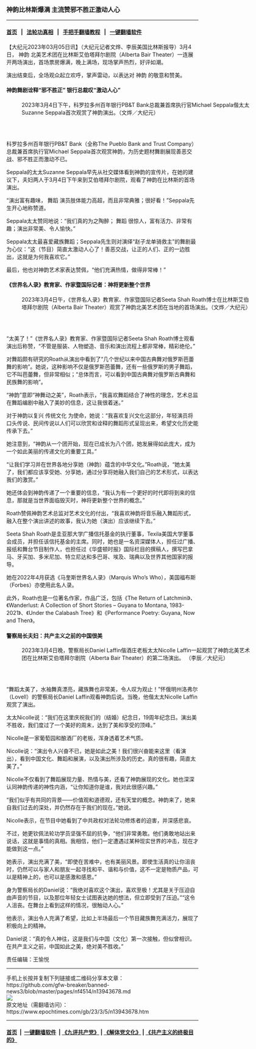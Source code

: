 ### 神韵比林斯爆满 主流赞邪不胜正激动人心
------------------------

#### [首页](https://github.com/gfw-breaker/banned-news3/blob/master/README.md) &nbsp;&nbsp;|&nbsp;&nbsp; [法轮功真相](https://github.com/begood0513/basic/blob/master/README.md)  &nbsp;&nbsp;|&nbsp;&nbsp; [手把手翻墙教程](https://github.com/gfw-breaker/guides/wiki)  &nbsp;&nbsp;|&nbsp;&nbsp; [一键翻墙软件](https://github.com/gfw-breaker/nogfw/blob/master/README.md)  



<div><p>
 【大纪元2023年03月05日讯】（大纪元记者文烨、李辰美国比林斯报导）3月4日，
 <ok href="https://www.epochtimes.com/gb/tag/%E7%A5%9E%E9%9F%B5.html">
  神韵
 </ok>
 北美艺术团在比林斯艾伯塔拜尔剧院（Alberta Bair Theater）一连展开两场演出，首场票房爆满，晚上满场，现场掌声热烈，好评如潮。
</p>
<p>
 演出结束后，全场观众起立欢呼，掌声雷动，以表达对
 <ok href="https://www.epochtimes.com/gb/tag/%E7%A5%9E%E9%9F%B5.html">
  神韵
 </ok>
 的敬意和赞美。
</p>
<h4>
 神韵舞剧诠释“邪不胜正” 银行总裁叹“激动人心”
</h4>
<figure aria-describedby="caption-attachment-13943680" class="wp-caption aligncenter" id="attachment_13943680" style="width: 600px">
 <ok href="https://i.epochtimes.com/assets/uploads/2023/03/id13943680-230304193436100731.jpg" target="_blank">
  <img alt="" class="size-large wp-image-13943680" src="https://i.epochtimes.com/assets/uploads/2023/03/id13943680-230304193436100731-600x400.jpg" title=""/>
 </ok>
 <br/><figcaption class="wp-caption-text" id="caption-attachment-13943680">
  2023年3月4日下午，科罗拉多州百年银行PB&amp;T Bank总裁兼首席执行官Michael Seppala偕太太Suzanne Seppala首次观赏了神韵演出。（文烨／大纪元）
 </figcaption><br/>
</figure><br/>
<p>
 科罗拉多州百年银行PB&amp;T Bank（全称The Pueblo Bank and Trust Company）总裁兼首席执行官Michael Seppala首次观赏神韵，为历史题材舞剧展现善恶交战、邪不胜正而激动不已。
</p>
<p>
 Seppala的太太Suzanne Seppala早先从社交媒体看到神韵的宣传片，在她的建议下，夫妇两人于3月4日下午来到艾伯塔拜尔剧院，观看了神韵在比林斯的首场演出。
</p>
<p>
 “演出富有趣味，
 <ok href="https://www.epochtimes.com/gb/tag/%E8%88%9E%E8%B9%88.html">
  舞蹈
 </ok>
 演员肢体能力高超，而且非常典雅；很好看！”Seppala先生开心地称赞道。
</p>
<p>
 Seppala太太赞同地说：“我们真的为之陶醉；
 <ok href="https://www.epochtimes.com/gb/tag/%E8%88%9E%E8%B9%88.html">
  舞蹈
 </ok>
 很惊人，富有活力、非常有趣；演出非常美、令人愉快。”
</p>
<p>
 Seppala太太最喜爱藏族舞蹈；Seppala先生则对演绎“赵子龙单骑救主”的舞剧最为心仪：“这（节目）简直太激动人心了！善恶交战，让正的人们、正的一边胜出，这就是为何我喜欢它。”
</p>
<p>
 最后，他也对神韵艺术家表达赞佩，“他们充满热情，做得非常棒！”
</p>
<h4>
 《世界名人录》教育家、作家暨国际记者：神将更新整个世界
</h4>
<figure aria-describedby="caption-attachment-13943681" class="wp-caption aligncenter" id="attachment_13943681" style="width: 600px">
 <ok href="https://i.epochtimes.com/assets/uploads/2023/03/id13943681-230304193425100731.jpg" target="_blank">
  <img alt="" class="size-large wp-image-13943681" src="https://i.epochtimes.com/assets/uploads/2023/03/id13943681-230304193425100731-600x400.jpg" title=""/>
 </ok>
 <br/><figcaption class="wp-caption-text" id="caption-attachment-13943681">
  2023年3月4日午，《世界名人录》教育家、作家暨国际记者Seeta Shah Roath博士在比林斯艾伯塔拜尔剧院（Alberta Bair Theater）观赏了神韵北美艺术团在当地的首场演出。（文烨／大纪元）
 </figcaption><br/>
</figure><br/>
<p>
 “太美了！”《世界名人录》教育家、作家暨国际记者Seeta Shah Roath博士观看演出后称赞，“不管是服装、人物塑造、音乐和演出流程上都非常棒，精彩绝伦。”
</p>
<p>
 对舞蹈颇有研究的Roath从演出中看到了“几个世纪以来中国古典舞对俄罗斯芭蕾舞的影响”。她说，这种影响不仅是俄罗斯芭蕾舞，还有一些俄罗斯的男子舞蹈，它不叫芭蕾舞，但非常相似；“总体而言，可以看到中国古典舞对俄罗斯古典舞和民族舞的影响”。
</p>
<p>
 “神韵”意即“神舞动之美”，Roath表示，“我喜欢舞蹈结合了神性的理念，艺术总监在舞蹈编剧中融入了美妙的信息，这让我很着迷。”
</p>
<p>
 对于神韵以复兴
 <ok href="https://www.epochtimes.com/gb/tag/%E4%BC%A0%E7%BB%9F%E6%96%87%E5%8C%96.html">
  传统文化
 </ok>
 为使命，她说：“我喜欢复兴文化这部分，年轻演员将口头传说、民间传说以人们可以欣赏和诠释的舞蹈形式呈现出来，希望文化历史能传承下去。”
</p>
<p>
 她注意到，“神韵从一个团开始，现在已成长为八个团，她发展得如此庞大，成为一个如此美丽的传递文化的重要工具。”
</p>
<p>
 “让我们学习并在世界各地分享她（神韵）蕴含的中华文化。”Roath说，“她太美了，我们都应该享受她、分享她，通过分享将她融入我们自己的艺术形式，以表达我们的激赏。”
</p>
<p>
 她还体会到神韵传递了一个重要的信息，“我认为有一个更好的时代即将到来的信息，那就是当世界面临毁灭时，神将更新整个世界的概念。”
</p>
<p>
 Roath赞佩神韵艺术总监对艺术文化的付出，“我喜欢神韵将音乐融入舞蹈形式，融入在整个演出讲述的故事，我认为她（演出）应该继续下去。”
</p>
<p>
 Seeta Shah Roath是圭亚那大学广播信托基金的执行董事，Texila美国大学董事会成员，并担任该信托基金的主席。同时，她也是一名资深媒体人，担任过广播、报纸和舞台节目制作人，也担任过《华盛顿时报》国际栏目的撰稿人，撰写巴拿马、牙买加、多米尼加、特立尼达和多巴哥、埃及、瑞典以及世界其他国家的报导。
</p>
<p>
 她在2022年4月获选《马奎斯世界名人录》（Marquis Who’s Who），美国福布斯（Forbes）亦使用此名人录。
</p>
<p>
 此外，Roath也是一位著名作家，作品广泛，包括《The Return of Latchmini》、《Wanderlust: A Collection of Short Stories – Guyana to Montana, 1983-2021》、《Under the Calabash Tree》和《Performance Poetry: Guyana, Now and Then》。
</p>
<h4>
 警察局长夫妇：共产主义之前的中国很美
</h4>
<figure aria-describedby="caption-attachment-13943683" class="wp-caption aligncenter" id="attachment_13943683" style="width: 600px">
 <ok href="https://i.epochtimes.com/assets/uploads/2023/03/id13943683-2303050050512124.jpg" target="_blank">
  <img alt="" class="size-large wp-image-13943683" src="https://i.epochtimes.com/assets/uploads/2023/03/id13943683-2303050050512124-600x400.jpg" title=""/>
 </ok>
 <br/><figcaption class="wp-caption-text" id="caption-attachment-13943683">
  2023年3月4日晚，警察局长Daniel Laffin偕酒庄老板太太Nicolle Laffin一起观赏了神韵北美艺术团在比林斯艾伯塔拜尔剧院（Alberta Bair Theater）的第二场演出。 （李辰／大纪元）
 </figcaption><br/>
</figure><br/>
<p>
 “舞蹈太美了，水袖舞真漂亮，藏族舞也非常美，令人叹为观止！”怀俄明州洛弗尔（Lovell）的警察局长Daniel Laffin观看神韵后说。当晚，他偕太太Nicolle Laffin观赏了演出。
</p>
<p>
 太太Nicolle说：“我们在这里庆祝我们的（结婚）纪念日，19周年纪念日。演出美不胜收，我们度过了一个美好的周末，达到了美和享受的顶峰。”
</p>
<p>
 Nicolle是一家葡萄园和酿酒厂的老板，浑身透着艺术气质。
</p>
<p>
 Nicolle说：“演出令人兴奋不已，她是如此之美！我们很兴奋能来这里（看演出），看到中国文化、舞蹈和展演，以及演出所涉及的历史。真的很有趣，简直太美了。”
</p>
<p>
 Nicolle不仅看到了舞蹈展现力量、热情与美，还看了神韵展现的文化。她也深深认同神韵传递的神性内涵，“让你知道你是谁，我对此很感兴趣。”
</p>
<p>
 “我们似乎有共同的背景——价值观和道德观，还有天堂的概念。神韵来了，她来自我们过去的深处，并仍然存在于我们的现在。”她说。
</p>
<p>
 Nicolle表示，在节目中她看到了中共政权对法轮功修炼者的迫害，并深感悲哀。
</p>
<p>
 不过，她更钦佩法轮功学员坚强不屈的抗争，“他们非常勇敢。他们勇敢地站出来说话，这就是事情的真相。我相信，他们一定遭遇过某种现实世界的冲击，现在才能做到这一点。”
</p>
<p>
 她表示，演出充满了美，“即使在苦难中，也有美丽风景。即使生活真的让你沮丧时，仍然可以与家人和朋友一起寻找和平、谐和与价值，这不一定是物质产品，可以是精神上的，也可以是感激和感恩。”
</p>
<p>
 身为警察局长的Daniel说：“我绝对喜欢这个演出，喜欢至极！尤其是关于压迫自由声音的节目，以及那位年轻女士试图表达她的想法，但立即受到了压迫。”“这令人沮丧。在舞台上看到这样的情况，很触动人心。”
</p>
<p>
 他表示，演出令人充满了希望，比如上半场最后一个节目藏族舞充满活力，展现了积极向上的精神。
</p>
<p>
 Daniel说：“真的令人神往，这是我们与中国（文化）第一次接触，但似曾相识。在共产主义之前，中国如此之美，绝对美不胜收。”
</p>
<p>
 责任编辑：王愉悦
</p>
</div>
<hr/>
手机上长按并复制下列链接或二维码分享本文章：<br/>
https://github.com/gfw-breaker/banned-news3/blob/master/pages/nf4514/n13943678.md <br/>
<a href='https://github.com/gfw-breaker/banned-news3/blob/master/pages/nf4514/n13943678.md'><img src='https://github.com/gfw-breaker/banned-news3/blob/master/pages/nf4514/n13943678.md.png'/></a> <br/>
原文地址（需翻墙访问）：https://www.epochtimes.com/gb/23/3/5/n13943678.htm


------------------------
#### [首页](https://github.com/gfw-breaker/banned-news3/blob/master/README.md) &nbsp;|&nbsp; [一键翻墙软件](https://github.com/gfw-breaker/nogfw/blob/master/README.md) &nbsp;| [《九评共产党》](https://github.com/gfw-breaker/9ping.md/blob/master/README.md#九评之一评共产党是什么) | [《解体党文化》](https://github.com/gfw-breaker/jtdwh.md/blob/master/README.md) | [《共产主义的终极目的》](https://github.com/gfw-breaker/gczydzjmd.md/blob/master/README.md)


<img src='http://gfw-breaker.win/banned-news3/pages/nf4514/n13943678.md' width='0px' height='0px'/>